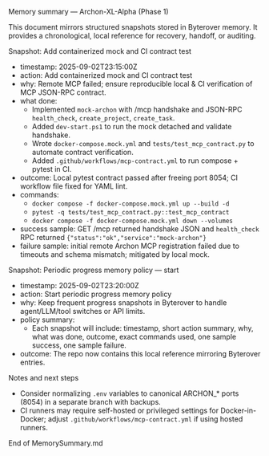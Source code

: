 Memory summary — Archon-XL-Alpha (Phase 1)

This document mirrors structured snapshots stored in Byterover memory. It provides a chronological, local reference for recovery, handoff, or auditing.

Snapshot: Add containerized mock and CI contract test
- timestamp: 2025-09-02T23:15:00Z
- action: Add containerized mock and CI contract test
- why: Remote MCP failed; ensure reproducible local & CI verification of MCP JSON-RPC contract.
- what done:
  - Implemented `mock-archon` with /mcp handshake and JSON-RPC `health_check`, `create_project`, `create_task`.
  - Added `dev-start.ps1` to run the mock detached and validate handshake.
  - Wrote `docker-compose.mock.yml` and `tests/test_mcp_contract.py` to automate contract verification.
  - Added `.github/workflows/mcp-contract.yml` to run compose + pytest in CI.
- outcome: Local pytest contract passed after freeing port 8054; CI workflow file fixed for YAML lint.
- commands:
  - `docker compose -f docker-compose.mock.yml up --build -d`
  - `pytest -q tests/test_mcp_contract.py::test_mcp_contract`
  - `docker compose -f docker-compose.mock.yml down --volumes`
- success sample: GET /mcp returned handshake JSON and `health_check` RPC returned `{"status":"ok","service":"mock-archon"}`
- failure sample: initial remote Archon MCP registration failed due to timeouts and schema mismatch; mitigated by local mock.

Snapshot: Periodic progress memory policy — start
- timestamp: 2025-09-02T23:20:00Z
- action: Start periodic progress memory policy
- why: Keep frequent progress snapshots in Byterover to handle agent/LLM/tool switches or API limits.
- policy summary:
  - Each snapshot will include: timestamp, short action summary, why, what was done, outcome, exact commands used, one sample success, one sample failure.
- outcome: The repo now contains this local reference mirroring Byterover entries.

Notes and next steps
- Consider normalizing `.env` variables to canonical ARCHON_* ports (8054) in a separate branch with backups.
- CI runners may require self-hosted or privileged settings for Docker-in-Docker; adjust `.github/workflows/mcp-contract.yml` if using hosted runners.

End of MemorySummary.md
